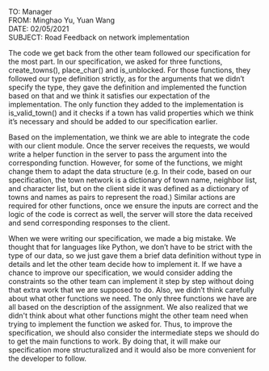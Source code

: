 TO: Manager </br>
FROM: Minghao Yu, Yuan Wang </br>
DATE: 02/05/2021 </br>
SUBJECT: Road Feedback on network implementation

The code we get back from the other team followed our specification for the most part. In our specification, we asked for three functions, create_towns(), place_char() and is_unblocked. For those functions, they followed our type definition strictly, as for the arguments that we didn’t specify the type, they gave the definition and implemented the function based on that and we think it satisfies our expectation of the implementation. The only function they added to the implementation is is_valid_town() and it checks if a town has valid properties which we think it’s necessary and should be added to our specification earlier.

Based on the implementation, we think we are able to integrate the code with our client module. Once the server receives the requests, we would write a helper function in the server to pass the argument into the corresponding function. However, for some of the functions, we might change them to adapt the data structure (e.g. In their code, based on our specification, the town network is a dictionary of town name, neighbor list, and character list, but on the client side it was defined as a dictionary of towns and names as pairs to represent the road.) Similar actions are required for other functions, once we ensure the inputs are correct and the logic of the code is correct as well, the server will store the data received and send corresponding responses to the client.

When we were writing our specification, we made a big mistake. We thought that for languages like Python, we don’t have to be strict with the type of our data, so we just gave them a brief data definition without type in details and let the other team decide how to implement it. If we have a chance to improve our specification, we would consider adding the constraints so the other team can implement it step by step without doing that extra work that we are supposed to do. Also, we didn’t think carefully about what other functions we need. The only three functions we have are all based on the description of the assignment. We also realized that we didn't think about what other functions might the other team need when trying to implement the function we asked for. Thus, to improve the specification, we should also consider the intermediate steps we should do to get the main functions to work. By doing that, it will make our specification more structuralized and it would also be more convenient for the developer to follow.
